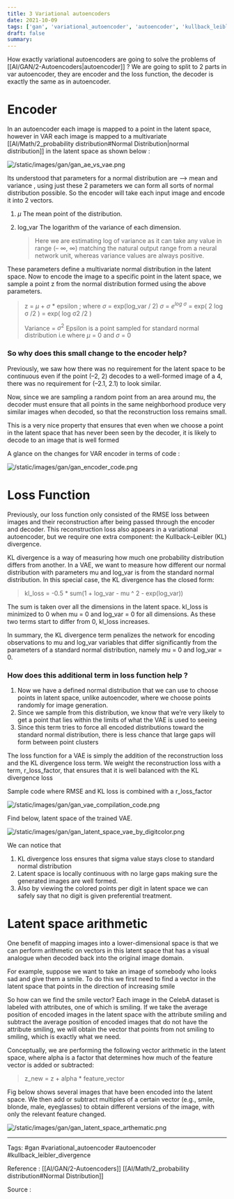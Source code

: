 ```yaml
---
title: 3 Variational autoencoders
date: 2021-10-09
tags: ['gan', 'variational_autoencoder', 'autoencoder', 'kullback_leibler_divergence', 'Normal']
draft: false
summary: 
---
```

How exactly variational autoencoders are going to solve the problems of [[AI/GAN/2-Autoencoders|autoencoder]] ?
We are going to split to 2 parts in var autoencoder, they are encoder and the loss function, the decoder is exactly the same as in autoencoder. 


# Encoder

In an autoencoder each image is mapped to a point in the latent space, however in VAR each image is mapped to a multivariate [[AI/Math/2_probability distribution#Normal Distribution|normal distribution]] in the latent space  as shown below :


![/static/images/gan/gan_ae_vs_vae.png](/static/images/gan/gan_ae_vs_vae.png)


Its understood that parameters for a normal distribution are --> mean and variance , using just these 2 parameters we can form all sorts of normal distribution possible. So the encoder will take each input image and encode it into 2 vectors.

1. $\mu$ The mean point of the distribution. 
2. log_var The logarithm of the variance of each dimension. 
		
	>Here we are estimating log of variance as it can take any value in range (– ∞, ∞) matching the natural output range from a neural network unit, whereas variance values are always positive.

These parameters define a multivariate normal distribution in the latent space. Now to encode the image to  a specific point in the latent space, we sample a point z from the normal distribution formed using the above parameters. 

> z = $\mu$ + $\sigma$ * epsilon ; where $\sigma$ = exp(log_var / 2)
> $\sigma$ = $e^{log\:\sigma}$ = exp(  2 log σ /2 ) = exp( log σ2 /2 )  
> 
> Variance = $σ^2$ 
> Epsilon is a point sampled for standard normal distribution i.e where $\mu$ = 0 and $\sigma$ = 0

### So why does this small change to the encoder help?

Previously, we saw how there was no requirement for the latent space to be continuous even if the point (–2, 2) decodes to a well-formed image of a 4, there was no requirement for (–2.1, 2.1) to look similar. 

Now, since we are sampling a random point from an area around mu, the decoder must ensure that all points in the same neighborhood produce very similar images when decoded, so that the reconstruction loss remains small. 

This is a very nice property that ensures that even when we choose a point in the latent space that has never been seen by the decoder, it is likely to decode to an image that is well formed

A glance on the changes for VAR encoder in terms of code : 

![/static/images/gan/gan_encoder_code.png](/static/images/gan/gan_encoder_code.png)



# Loss Function

Previously, our loss function only consisted of the RMSE loss between images and their reconstruction after being passed through the encoder and decoder. This reconstruction loss also appears in a variational autoencoder, but we require one extra component: the Kullback–Leibler (KL) divergence.

KL divergence is a way of measuring how much one probability distribution differs from another. In a VAE, we want to measure how different our normal distribution with parameters mu and log_var is from the standard normal distribution. In this special case, the KL divergence has the closed form:

>kl_loss = -0.5 * sum(1 + log_var - mu ^ 2 - exp(log_var))

The sum is taken over all the dimensions in the latent space. kl_loss is minimized to 0 when mu = 0 and log_var = 0 for all dimensions. As these two terms start to differ from 0, kl_loss increases.

In summary, the KL divergence term penalizes the network for encoding observations to mu and log_var variables that differ significantly from the parameters of a standard normal distribution, namely mu = 0 and log_var = 0.


### How does this additional term in loss function help ?

1. Now we have a defined normal distribution that we can use to choose points in latent space, unlike autoencoder, where we choose points randomly for image generation. 
2. Since we sample from this distribution, we know that we’re very likely to get a point that lies within the limits of what the VAE is used to seeing
3. Since this term tries to force all encoded distributions toward the standard normal distribution, there is less chance that large gaps will form between point clusters

The loss function for a VAE is simply the addition of the reconstruction loss and the KL divergence loss term. We weight the reconstruction loss with a term, r_loss_factor, that ensures that it is well balanced with the KL divergence loss

Sample code where RMSE and KL loss is combined with a r_loss_factor

![/static/images/gan/gan_vae_compilation_code.png](/static/images/gan/gan_vae_compilation_code.png)


Find below, latent space of the trained VAE. 

![/static/images/gan/gan_latent_space_vae_by_digitcolor.png](/static/images/gan/gan_latent_space_vae_by_digitcolor.png)


We can notice that 
1. KL divergence loss ensures that sigma value stays close to standard normal distribution 
2. Latent space is locally continuous with no large gaps making sure the generated images are well formed.
3. Also by viewing the colored points per digit in latent space we can safely say that no digit is given preferential treatment.  


# Latent space arithmetic 

One benefit of mapping images into a lower-dimensional space is that we can perform arithmetic on vectors in this latent space that has a visual analogue when decoded back into the original image domain.

For example, suppose we want to take an image of somebody who looks sad and give them a smile. To do this we first need to find a vector in the latent space that points in the direction of increasing smile 

So how can we find the smile vector? Each image in the CelebA dataset is labeled with attributes, one of which is smiling. If we take the average position of encoded images in the latent space with the attribute smiling and subtract the average position of encoded images that do not have the attribute smiling, we will obtain the vector that points from not smiling to smiling, which is exactly what we need.

Conceptually, we are performing the following vector arithmetic in the latent space, where alpha is a factor that determines how much of the feature vector is added or subtracted:

>z_new = z + alpha * feature_vector

Fig below shows several images that have been encoded into the latent space. We then add or subtract multiples of a certain vector (e.g., smile, blonde, male, eyeglasses) to obtain different versions of the image, with only the relevant feature changed.


![/static/images/gan/gan_latent_space_arthematic.png](/static/images/gan/gan_latent_space_arthematic.png)



---
Tags: 
#gan
#variational_autoencoder 
#autoencoder  
#kullback_leibler_divergence

Reference : 
[[AI/GAN/2-Autoencoders]] 
[[AI/Math/2_probability distribution#Normal Distribution]]

Source : 

